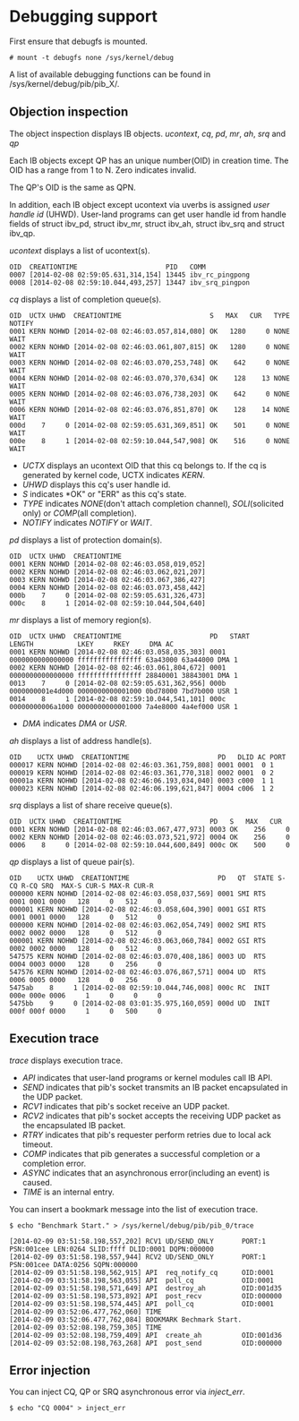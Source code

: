 Debugging support
=================

First ensure that debugfs is mounted.

    # mount -t debugfs none /sys/kernel/debug

A list of available debugging functions can be found in /sys/kernel/debug/pib/pib_X/.


Objection inspection
--------------------

The object inspection displays IB objects.
_ucontext_, _cq_, _pd_, _mr_, _ah_, _srq_ and _qp_

Each IB objects except QP has an unique number(OID) in creation time.
The OID has a range from 1 to N.
Zero indicates invalid.

The QP's OID is the same as QPN.

In addition, each IB object except ucontext via uverbs is assigned *user handle id* (UHWD).
User-land programs can get user handle id from handle fields of struct ibv_pd, struct ibv_mr, struct ibv_ah, struct ibv_srq and struct ibv_qp.

_ucontext_ displays a list of ucontext(s).

    OID  CREATIONTIME                      PID   COMM
    0007 [2014-02-08 02:59:05.631,314,154] 13445 ibv_rc_pingpong
    0008 [2014-02-08 02:59:10.044,493,257] 13447 ibv_srq_pingpon

_cq_ displays a list of completion queue(s).

    OID  UCTX UHWD  CREATIONTIME                      S   MAX   CUR   TYPE NOTIFY
    0001 KERN NOHWD [2014-02-08 02:46:03.057,814,080] OK   1280     0 NONE WAIT
    0002 KERN NOHWD [2014-02-08 02:46:03.061,807,815] OK   1280     0 NONE WAIT
    0003 KERN NOHWD [2014-02-08 02:46:03.070,253,748] OK    642     0 NONE WAIT
    0004 KERN NOHWD [2014-02-08 02:46:03.070,370,634] OK    128    13 NONE WAIT
    0005 KERN NOHWD [2014-02-08 02:46:03.076,738,203] OK    642     0 NONE WAIT
    0006 KERN NOHWD [2014-02-08 02:46:03.076,851,870] OK    128    14 NONE WAIT
    000d    7     0 [2014-02-08 02:59:05.631,369,851] OK    501     0 NONE WAIT
    000e    8     1 [2014-02-08 02:59:10.044,547,908] OK    516     0 NONE WAIT

* _UCTX_ displays an ucontext OID that this cq belongs to. If the cq is generated by kernel code, UCTX indicates *KERN*.
* _UHWD_ displays this cq's user handle id.
* _S_ indicates *OK" or "ERR" as this cq's state.
* _TYPE_ indicates *NONE*(don't attach completion channel), *SOLI*(solicited only) or *COMP*(all completion).
* _NOTIFY_ indicates *NOTIFY* or *WAIT*.

_pd_ displays a list of protection domain(s).

    OID  UCTX UHWD  CREATIONTIME
    0001 KERN NOHWD [2014-02-08 02:46:03.058,019,052]
    0002 KERN NOHWD [2014-02-08 02:46:03.062,021,207]
    0003 KERN NOHWD [2014-02-08 02:46:03.067,386,427]
    0004 KERN NOHWD [2014-02-08 02:46:03.073,458,442]
    000b    7     0 [2014-02-08 02:59:05.631,326,473]
    000c    8     1 [2014-02-08 02:59:10.044,504,640]

_mr_ displays a list of memory region(s).

    OID  UCTX UHWD  CREATIONTIME                      PD   START            LENGTH           LKEY     RKEY     DMA AC
    0001 KERN NOHWD [2014-02-08 02:46:03.058,035,303] 0001 0000000000000000 ffffffffffffffff 63a43000 63a44000 DMA 1
    0002 KERN NOHWD [2014-02-08 02:46:03.061,804,672] 0001 0000000000000000 ffffffffffffffff 28840001 38843001 DMA 1
    0013    7     0 [2014-02-08 02:59:05.631,362,956] 000b 0000000001e4d000 0000000000001000 0bd78000 7bd7b000 USR 1
    0014    8     1 [2014-02-08 02:59:10.044,541,101] 000c 00000000006a1000 0000000000001000 7a4e8000 4a4ef000 USR 1

* _DMA_ indicates *DMA* or *USR*.

_ah_ displays a list of address handle(s).

    OID    UCTX UHWD  CREATIONTIME                      PD   DLID AC PORT
    000017 KERN NOHWD [2014-02-08 02:46:03.361,759,808] 0001 0001  0 1
    000019 KERN NOHWD [2014-02-08 02:46:03.361,770,318] 0002 0001  0 2
    00001a KERN NOHWD [2014-02-08 02:46:06.193,034,040] 0003 c000  1 1
    000023 KERN NOHWD [2014-02-08 02:46:06.199,621,847] 0004 c006  1 2

_srq_ displays a list of share receive queue(s).

    OID  UCTX UHWD  CREATIONTIME                      PD   S   MAX   CUR
    0001 KERN NOHWD [2014-02-08 02:46:03.067,477,973] 0003 OK    256     0
    0002 KERN NOHWD [2014-02-08 02:46:03.073,521,972] 0004 OK    256     0
    0006    8     0 [2014-02-08 02:59:10.044,600,849] 000c OK    500     0

_qp_ displays a list of queue pair(s).

    OID    UCTX UHWD  CREATIONTIME                      PD   QT  STATE S-CQ R-CQ SRQ  MAX-S CUR-S MAX-R CUR-R
    000000 KERN NOHWD [2014-02-08 02:46:03.058,037,569] 0001 SMI RTS   0001 0001 0000   128     0   512     0
    000001 KERN NOHWD [2014-02-08 02:46:03.058,604,390] 0001 GSI RTS   0001 0001 0000   128     0   512     0
    000000 KERN NOHWD [2014-02-08 02:46:03.062,054,749] 0002 SMI RTS   0002 0002 0000   128     0   512     0
    000001 KERN NOHWD [2014-02-08 02:46:03.063,060,784] 0002 GSI RTS   0002 0002 0000   128     0   512     0
    547575 KERN NOHWD [2014-02-08 02:46:03.070,408,186] 0003 UD  RTS   0004 0003 0000   128     0   256     0
    547576 KERN NOHWD [2014-02-08 02:46:03.076,867,571] 0004 UD  RTS   0006 0005 0000   128     0   256     0
    5475ab    8     1 [2014-02-08 02:59:10.044,746,008] 000c RC  INIT  000e 000e 0006     1     0     0     0
    5475bb    9     0 [2014-02-08 03:01:35.975,160,059] 000d UD  INIT  000f 000f 0000     1     0   500     0

Execution trace
---------------

_trace_ displays execution trace.

* _API_ indicates that user-land programs or kernel modules call IB API.
* _SEND_ indicates that pib's socket transmits an IB packet encapsulated in the UDP packet.
* _RCV1_ indicates that pib's socket receive an UDP packet. 
* _RCV2_ indicates that pib's socket accepts the receiving UDP packet as the encapsulated IB packet.
* _RTRY_ indicates that pib's requester perform retries due to local ack timeout.
* _COMP_ indicates that pib generates a successful completion or a completion error.
* _ASYNC_ indicates that an asynchronous error(including an event) is caused.
* _TIME_ is an internal entry.

You can insert a bookmark message into the list of execution trace.

    $ echo "Benchmark Start." > /sys/kernel/debug/pib/pib_0/trace

    [2014-02-09 03:51:58.198,557,202] RCV1 UD/SEND_ONLY       PORT:1 PSN:001cee LEN:0264 SLID:ffff DLID:0001 DQPN:000000
    [2014-02-09 03:51:58.198,557,944] RCV2 UD/SEND_ONLY       PORT:1 PSN:001cee DATA:0256 SQPN:000000
    [2014-02-09 03:51:58.198,562,915] API  req_notify_cq      OID:0001
    [2014-02-09 03:51:58.198,563,055] API  poll_cq            OID:0001
    [2014-02-09 03:51:58.198,571,649] API  destroy_ah         OID:001d35
    [2014-02-09 03:51:58.198,573,892] API  post_recv          OID:000000
    [2014-02-09 03:51:58.198,574,445] API  poll_cq            OID:0001
    [2014-02-09 03:52:06.477,762,060] TIME
    [2014-02-09 03:52:06.477,762,084] BOOKMARK Bechmark Start.
    [2014-02-09 03:52:08.198,759,305] TIME
    [2014-02-09 03:52:08.198,759,409] API  create_ah          OID:001d36
    [2014-02-09 03:52:08.198,763,268] API  post_send          OID:000000

Error injection
---------------

You can inject CQ, QP or SRQ asynchronous error via _inject_err_.

    $ echo "CQ 0004" > inject_err
